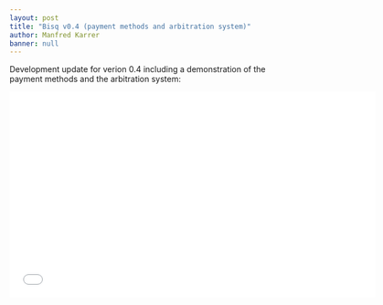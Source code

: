 ```yaml
---
layout: post
title: "Bisq v0.4 (payment methods and arbitration system)"
author: Manfred Karrer
banner: null
---
```

Development update for verion 0.4 including a demonstration of the payment methods and the arbitration system:

<iframe src="//player.vimeo.com/video/131086362" width="640" height="360" frameborder="0" webkitallowfullscreen mozallowfullscreen allowfullscreen></iframe>

